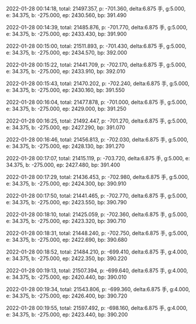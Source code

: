 2022-01-28 00:14:18, total: 21497.357, p: -701.360, delta:6.875 手, g:5.000, e: 34.375, b: -275.000, ep: 2430.560, bp: 391.490

2022-01-28 00:14:39, total: 21485.876, p: -701.770, delta:6.875 手, g:5.000, e: 34.375, b: -275.000, ep: 2433.430, bp: 391.900

2022-01-28 00:15:00, total: 21511.893, p: -701.430, delta:6.875 手, g:5.000, e: 34.375, b: -275.000, ep: 2434.570, bp: 392.000

2022-01-28 00:15:22, total: 21441.709, p: -702.170, delta:6.875 手, g:5.000, e: 34.375, b: -275.000, ep: 2433.910, bp: 392.010

2022-01-28 00:15:43, total: 21470.202, p: -702.240, delta:6.875 手, g:5.000, e: 34.375, b: -275.000, ep: 2430.160, bp: 391.550

2022-01-28 00:16:04, total: 21477.878, p: -701.000, delta:6.875 手, g:5.000, e: 34.375, b: -275.000, ep: 2429.000, bp: 391.250

2022-01-28 00:16:25, total: 21492.447, p: -701.270, delta:6.875 手, g:5.000, e: 34.375, b: -275.000, ep: 2427.290, bp: 391.070

2022-01-28 00:16:46, total: 21456.813, p: -702.030, delta:6.875 手, g:5.000, e: 34.375, b: -275.000, ep: 2428.130, bp: 391.270

2022-01-28 00:17:07, total: 21415.119, p: -703.720, delta:6.875 手, g:5.000, e: 34.375, b: -275.000, ep: 2427.480, bp: 391.400

2022-01-28 00:17:29, total: 21436.453, p: -702.980, delta:6.875 手, g:5.000, e: 34.375, b: -275.000, ep: 2424.300, bp: 390.910

2022-01-28 00:17:50, total: 21441.465, p: -702.770, delta:6.875 手, g:5.000, e: 34.375, b: -275.000, ep: 2423.550, bp: 390.790

2022-01-28 00:18:10, total: 21425.059, p: -702.360, delta:6.875 手, g:5.000, e: 34.375, b: -275.000, ep: 2423.320, bp: 390.710

2022-01-28 00:18:31, total: 21448.240, p: -702.750, delta:6.875 手, g:5.000, e: 34.375, b: -275.000, ep: 2422.690, bp: 390.680

2022-01-28 00:18:52, total: 21484.210, p: -699.410, delta:6.875 手, g:4.000, e: 34.375, b: -275.000, ep: 2422.350, bp: 390.220

2022-01-28 00:19:13, total: 21507.394, p: -699.640, delta:6.875 手, g:4.000, e: 34.375, b: -275.000, ep: 2420.440, bp: 390.010

2022-01-28 00:19:34, total: 21543.806, p: -699.360, delta:6.875 手, g:4.000, e: 34.375, b: -275.000, ep: 2426.400, bp: 390.720

2022-01-28 00:19:55, total: 21597.492, p: -698.160, delta:6.875 手, g:4.000, e: 34.375, b: -275.000, ep: 2423.440, bp: 390.200